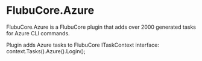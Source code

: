 # FlubuCore.Azure

FlubuCore.Azure is a FlubuCore plugin that adds over 2000 generated tasks for Azure CLI commands.

Plugin adds Azure tasks to FlubuCore ITaskContext interface: context.Tasks().Azure().Login();


